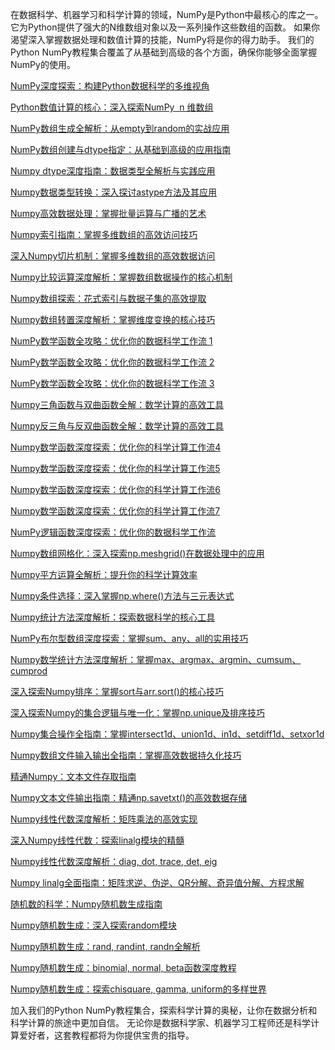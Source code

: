 在数据科学、机器学习和科学计算的领域，NumPy是Python中最核心的库之一。
它为Python提供了强大的N维数组对象以及一系列操作这些数组的函数。
如果你渴望深入掌握数据处理和数值计算的技能，NumPy将是你的得力助手。
我们的Python NumPy教程集合覆盖了从基础到高级的各个方面，确保你能够全面掌握NumPy的使用。


[NumPy深度探索：构建Python数据科学的多维视角](https://mp.weixin.qq.com/s/6nlGepY39eLdO23kcDyzog)

[Python数值计算的核心：深入探索NumPy  n 维数组](https://mp.weixin.qq.com/s/z_aYyqD9YefeqD8dd79Tyg)

[NumPy数组生成全解析：从empty到random的实战应用](https://mp.weixin.qq.com/s/3pZ1RLrLO38Yw_9waAsrQg)

[NumPy数组创建与dtype指定：从基础到高级的应用指南](https://mp.weixin.qq.com/s/DaPw5uYIlBtrWiDDbdBudQ)

[Numpy dtype深度指南：数据类型全解析与实践应用](https://mp.weixin.qq.com/s/RDinlI7m7GamJB-sKFUk5g)

[Numpy数据类型转换：深入探讨astype方法及其应用](https://mp.weixin.qq.com/s/pvU_emoDrrMxnmzxTG8J1w)

[Numpy高效数据处理：掌握批量运算与广播的艺术](https://mp.weixin.qq.com/s/_8-Be7nchOPE1FomuBsS5g)

[Numpy索引指南：掌握多维数组的高效访问技巧](https://mp.weixin.qq.com/s/NTZaq_00DqLu_xiHdzPFqA)

[深入Numpy切片机制：掌握多维数组的高效数据访问](https://mp.weixin.qq.com/s/9RZyMeqDufX_UishLI6CGg)

[Numpy比较运算深度解析：掌握数组数据操作的核心机制](https://mp.weixin.qq.com/s/9Kh9nE3ag4mamctOIN1e8Q)

[Numpy数组探索：花式索引与数据子集的高效提取](https://mp.weixin.qq.com/s/cigcLQv3UbLORwjWn6nnFQ)

[Numpy数组转置深度解析：掌握维度变换的核心技巧](https://mp.weixin.qq.com/s/ioeDwVf2x5uPPPhe3d4FWQ)

[NumPy数学函数全攻略：优化你的数据科学工作流 1](https://mp.weixin.qq.com/s/qzws_55T7dMex_7Dc7d7VA)

[NumPy数学函数全攻略：优化你的数据科学工作流 2](https://mp.weixin.qq.com/s/KeiA1gl9pUrmTZgF69wxrg)

[NumPy数学函数全攻略：优化你的数据科学工作流 3](https://mp.weixin.qq.com/s/fot-dRmYDq5Ot6pyXobONw)

[Numpy三角函数与双曲函数全解：数学计算的高效工具](https://mp.weixin.qq.com/s/jDwXKCp0BGvc5Wt424Rmfg)

[Numpy反三角与反双曲函数全解：数学计算的高效工具](https://mp.weixin.qq.com/s/9mNYocsw_ruiCCPP3lI2-Q)

[Numpy数学函数深度探索：优化你的科学计算工作流4](https://mp.weixin.qq.com/s/uwn7XQgn8gyVOevivTXjGw)

[Numpy数学函数深度探索：优化你的科学计算工作流5](https://mp.weixin.qq.com/s/q3g3xW1WIGNtOFulsF5pVA)

[Numpy数学函数深度探索：优化你的科学计算工作流6](https://mp.weixin.qq.com/s/ELkxNAXhhM_VrMavSvDQQg)

[Numpy数学函数深度探索：优化你的科学计算工作流7](https://mp.weixin.qq.com/s/lPYOJlEolQv6V6OIGBBHow)

[NumPy逻辑函数深度探索：优化你的数据科学工作流](https://mp.weixin.qq.com/s/GM9DkEvKmCg52VmZ1wjSkw)

[Numpy数组网格化：深入探索np.meshgrid()在数据处理中的应用](https://mp.weixin.qq.com/s/QACZwnQdI0KHa1W91x6TXw)

[Numpy平方运算全解析：提升你的科学计算效率](https://mp.weixin.qq.com/s/mJ_4D-1HvWLJUSyGvwuSMw)

[Numpy条件选择：深入掌握np.where()方法与三元表达式](https://mp.weixin.qq.com/s/_p3P9qYVdKjw1dK1dhjZSQ)

[Numpy统计方法深度解析：探索数据科学的核心工具](https://mp.weixin.qq.com/s/4T6SeVfkNuxIzNVJOcKibw)

[NumPy布尔型数组深度探索：掌握sum、any、all的实用技巧](https://mp.weixin.qq.com/s/8B0a8gXwV8-WNEOoqXM6UA)

[Numpy数学统计方法深度解析：掌握max、argmax、argmin、cumsum、cumprod](https://mp.weixin.qq.com/s/EV8vjGGsVYNBgUlrVia-gQ)

[深入探索Numpy排序：掌握sort与arr.sort()的核心技巧](https://mp.weixin.qq.com/s/X7hLgTGKaLVA2a8EbJ5y2g)

[深入探索Numpy的集合逻辑与唯一化：掌握np.unique及排序技巧](https://mp.weixin.qq.com/s/8dhnMXEZ8K3KpNnJyu5Vdg)

[Numpy集合操作全指南：掌握intersect1d、union1d、in1d、setdiff1d、setxor1d](https://mp.weixin.qq.com/s/nWQPrBZFH-mxxunafgwTxw)

[Numpy数组文件输入输出全指南：掌握高效数据持久化技巧](https://mp.weixin.qq.com/s/7AVHWIf1JmuRaCepDSaXqw)

[精通Numpy：文本文件存取指南](https://mp.weixin.qq.com/s/3v_CoGsbimqrHz1icPCH8A)

[Numpy文本文件输出指南：精通np.savetxt()的高效数据存储](https://mp.weixin.qq.com/s/Zk7g-vt6-9D8hSjXTyIx1A)

[Numpy线性代数深度解析：矩阵乘法的高效实现](https://mp.weixin.qq.com/s/d2JmNkpBxvrt4ozTu_jKAQ)

[深入Numpy线性代数：探索linalg模块的精髓](https://mp.weixin.qq.com/s/EFD9h-KNDY9tpBM-Fmd8bA)

[Numpy线性代数深度解析：diag, dot, trace, det, eig](https://mp.weixin.qq.com/s/IbmO4XM7HgmFQ1aZ19MSPg)

[Numpy linalg全面指南：矩阵求逆、伪逆、QR分解、奇异值分解、方程求解](https://mp.weixin.qq.com/s/lUyUYcleU56dlD84SKl7hw)

[随机数的科学：Numpy随机数生成指南](https://mp.weixin.qq.com/s/4OKP3wOXyXdd-wEPzEXrEw)

[Numpy随机数生成：深入探索random模块](https://mp.weixin.qq.com/s/Imp7VNdViPq_hs_ik42EVg)

[Numpy随机数生成：rand, randint, randn全解析](https://mp.weixin.qq.com/s/0YWSLOa-R5auJSjPUcxd6g)

[Numpy随机数生成：binomial, normal, beta函数深度教程](https://mp.weixin.qq.com/s/m1R0OzFQEgZI7l32aekRUQ)

[Numpy随机数生成：探索chisquare, gamma, uniform的多样世界](https://mp.weixin.qq.com/s/1oVqRGGV6NyvLkVfZiEVRg)




加入我们的Python NumPy教程集合，探索科学计算的奥秘，让你在数据分析和科学计算的旅途中更加自信。
无论你是数据科学家、机器学习工程师还是科学计算爱好者，这套教程都将为你提供宝贵的指导。